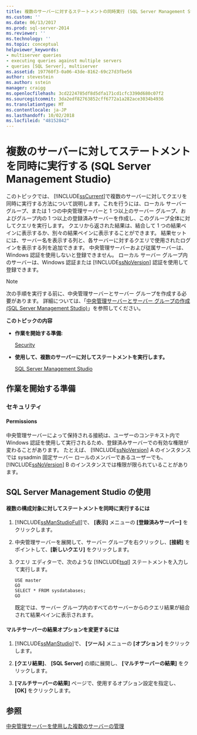 ```yaml
---
title: 複数のサーバーに対するステートメントの同時実行 (SQL Server Management Studio) |Microsoft Docs
ms.custom: ''
ms.date: 06/13/2017
ms.prod: sql-server-2014
ms.reviewer: ''
ms.technology: ''
ms.topic: conceptual
helpviewer_keywords:
- multiserver queries
- executing queries against multiple servers
- queries [SQL Server], multiserver
ms.assetid: 197760f3-0a06-43de-8162-69c27d3fbe56
author: stevestein
ms.author: sstein
manager: craigg
ms.openlocfilehash: 3cd2224785df8d5dfa171cd1cfc3390d680c07f2
ms.sourcegitcommit: 3da2edf82763852cff6772a1a282ace3034b4936
ms.translationtype: MT
ms.contentlocale: ja-JP
ms.lasthandoff: 10/02/2018
ms.locfileid: "48152842"
---
```

# <a name="execute-statements-against-multiple-servers-simultaneously-sql-server-management-studio"></a>複数のサーバーに対してステートメントを同時に実行する (SQL Server Management Studio)
  このトピックでは、 [!INCLUDE[ssCurrent](../../includes/sscurrent-md.md)]で複数のサーバーに対してクエリを同時に実行する方法について説明します。これを行うには、ローカル サーバー グループ、または 1 つの中央管理サーバーと 1 つ以上のサーバー グループ、およびグループ内の 1 つ以上の登録済みサーバーを作成し、このグループ全体に対してクエリを実行します。 クエリから返された結果は、結合して 1 つの結果ペインに表示するか、別々の結果ペインに表示することができます。 結果セットには、サーバー名を表示する列と、各サーバーに対するクエリで使用されたログインを表示する列を追加できます。 中央管理サーバーおよび従属サーバーは、Windows 認証を使用しないと登録できません。 ローカル サーバー グループ内のサーバーは、Windows 認証または [!INCLUDE[ssNoVersion](../../includes/ssnoversion-md.md)] 認証を使用して登録できます。  
  
> [!NOTE]  
>  次の手順を実行する前に、中央管理サーバーとサーバー グループを作成する必要があります。 詳細については、「[中央管理サーバーとサーバー グループの作成 &#40;SQL Server Management Studio&#41;](create-a-central-management-server-and-server-group.md)」を参照してください。  
  
 **このトピックの内容**  
  
-   **作業を開始する準備:**  
  
     [Security](#Security)  
  
-   **使用して、複数のサーバーに対してステートメントを実行します。**  
  
     [SQL Server Management Studio](#SSMSProcedure)  
  
##  <a name="BeforeYouBegin"></a> 作業を開始する準備  
  
###  <a name="Security"></a> セキュリティ  
  
####  <a name="Permissions"></a> Permissions  
 中央管理サーバーによって保持される接続は、ユーザーのコンテキスト内で Windows 認証を使用して実行されるため、登録済みサーバーでの有効な権限が変わることがあります。 たとえば、 [!INCLUDE[ssNoVersion](../../includes/ssnoversion-md.md)] A のインスタンスでは sysadmin 固定サーバー ロールのメンバーであるユーザーでも、 [!INCLUDE[ssNoVersion](../../includes/ssnoversion-md.md)] B のインスタンスでは権限が限られていることがあります。  
  
##  <a name="SSMSProcedure"></a> SQL Server Management Studio の使用  
  
#### <a name="to-execute-statements-against-multiple-configuration-targets-simultaneously"></a>複数の構成対象に対してステートメントを同時に実行するには  
  
1.  [!INCLUDE[ssManStudioFull](../../includes/ssmanstudiofull-md.md)]で、 **[表示]** メニューの **[登録済みサーバー]** をクリックします。  
  
2.  中央管理サーバーを展開して、サーバー グループを右クリックし、**[接続]** をポイントして、**[新しいクエリ]** をクリックします。  
  
3.  クエリ エディターで、次のような [!INCLUDE[tsql](../../includes/tsql-md.md)] ステートメントを入力して実行します。  
  
    ```  
    USE master  
    GO  
    SELECT * FROM sysdatabases;  
    GO  
    ```  
  
     既定では、サーバー グループ内のすべてのサーバーからのクエリ結果が結合されて結果ペインに表示されます。  
  
#### <a name="to-change-the-multiserver-results-options"></a>マルチサーバーの結果オプションを変更するには  
  
1.  [!INCLUDE[ssManStudio](../../includes/ssmanstudio-md.md)]で、 **[ツール]** メニューの **[オプション]** をクリックします。  
  
2.  **[クエリ結果]**、 **[SQL Server]** の順に展開し、 **[マルチサーバーの結果]** をクリックします。  
  
3.  **[マルチサーバーの結果]** ページで、使用するオプション設定を指定し、 **[OK]** をクリックします。  
  
## <a name="see-also"></a>参照  
 [中央管理サーバーを使用した複数のサーバーの管理](../../relational-databases/administer-multiple-servers-using-central-management-servers.md)  
  
  
